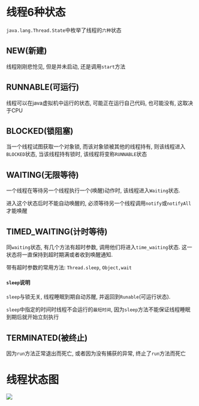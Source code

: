 # 线程6种状态

`java.lang.Thread.State`中枚举了线程的`六种`状态

## NEW(新建)

线程刚刚悲怆见, 但是并未启动, 还是调用`start`方法

## RUNNABLE(可运行)

线程可以在java虚拟机中运行的状态, 可能正在运行自己代码, 也可能没有, 这取决于CPU

## BLOCKED(锁阻塞)

当一个线程试图获取一个对象锁, 而该对象锁被其他的线程持有, 则该线程进入`BLOCKED`状态, 当该线程持有锁时, 该线程将变称`RUNNABLE`状态

## WAITING(无限等待)

一个线程在等待另一个线程执行一个(唤醒)动作时, 该线程进入`Waiting`状态.

进入这个状态后时不能自动唤醒的, 必须等待另一个线程调用`notify`或`notifyAll`才能唤醒

## TIMED_WAITING(计时等待)

同`waiting`状态, 有几个方法有超时参数, 调用他们将进入`time_waiting`状态. 这一状态将一直保持到超时期满或者收到唤醒通知.

带有超时参数的常用方法: `Thread.sleep`, `Object,wait`



#### `sleep`说明

`sleep`与锁无关, 线程睡眠到期自动苏醒, 并返回到`Runable`(可运行状态).

`sleep`中指定的时间时线程不会运行的`最短时间`, 因为`sleep`方法不能保证线程睡眠到期后就开始立刻执行



## TERMINATED(被终止)

因为`run`方法正常退出而死亡, 或者因为没有捕获的异常, 终止了`run`方法而死亡



# 线程状态图

![](https://pic.superbed.cn/item/5dc4c61f8e0e2e3ee97b5e60.jpg)
































































